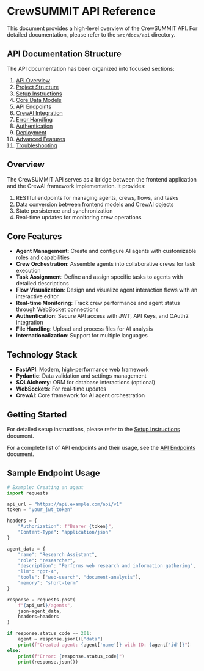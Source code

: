 
# CrewSUMMIT API Reference

This document provides a high-level overview of the CrewSUMMIT API. For detailed documentation, please refer to the `src/docs/api` directory.

## API Documentation Structure

The API documentation has been organized into focused sections:

1. [API Overview](src/docs/api/overview.md)
2. [Project Structure](src/docs/api/project-structure.md)
3. [Setup Instructions](src/docs/api/setup-instructions.md)
4. [Core Data Models](src/docs/api/data-models.md)
5. [API Endpoints](src/docs/api/endpoints.md)
6. [CrewAI Integration](src/docs/api/crewai-integration.md)
7. [Error Handling](src/docs/api/error-handling.md)
8. [Authentication](src/docs/api/authentication.md)
9. [Deployment](src/docs/api/deployment.md)
10. [Advanced Features](src/docs/api/advanced-features.md)
11. [Troubleshooting](src/docs/api/troubleshooting.md)

## Overview

The CrewSUMMIT API serves as a bridge between the frontend application and the CrewAI framework implementation. It provides:

1. RESTful endpoints for managing agents, crews, flows, and tasks
2. Data conversion between frontend models and CrewAI objects
3. State persistence and synchronization
4. Real-time updates for monitoring crew operations

## Core Features

- **Agent Management**: Create and configure AI agents with customizable roles and capabilities
- **Crew Orchestration**: Assemble agents into collaborative crews for task execution
- **Task Assignment**: Define and assign specific tasks to agents with detailed descriptions
- **Flow Visualization**: Design and visualize agent interaction flows with an interactive editor
- **Real-time Monitoring**: Track crew performance and agent status through WebSocket connections
- **Authentication**: Secure API access with JWT, API Keys, and OAuth2 integration
- **File Handling**: Upload and process files for AI analysis
- **Internationalization**: Support for multiple languages

## Technology Stack

- **FastAPI**: Modern, high-performance web framework
- **Pydantic**: Data validation and settings management
- **SQLAlchemy**: ORM for database interactions (optional)
- **WebSockets**: For real-time updates
- **CrewAI**: Core framework for AI agent orchestration

## Getting Started

For detailed setup instructions, please refer to the [Setup Instructions](src/docs/api/setup-instructions.md) document.

For a complete list of API endpoints and their usage, see the [API Endpoints](src/docs/api/endpoints.md) document.

## Sample Endpoint Usage

```python
# Example: Creating an agent
import requests

api_url = "https://api.example.com/api/v1"
token = "your_jwt_token"

headers = {
    "Authorization": f"Bearer {token}",
    "Content-Type": "application/json"
}

agent_data = {
    "name": "Research Assistant",
    "role": "researcher",
    "description": "Performs web research and information gathering",
    "llm": "gpt-4",
    "tools": ["web-search", "document-analysis"],
    "memory": "short-term"
}

response = requests.post(
    f"{api_url}/agents",
    json=agent_data,
    headers=headers
)

if response.status_code == 201:
    agent = response.json()["data"]
    print(f"Created agent: {agent['name']} with ID: {agent['id']}")
else:
    print(f"Error: {response.status_code}")
    print(response.json())
```
